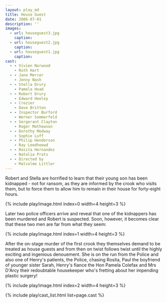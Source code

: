 ```yaml
---
layout: play_md
title: House Guest
date: 2006-07-01
description: ''
images:
  - url: houseguest3.jpg
    caption:
  - url: houseguest2.jpg
    caption:
  - url: houseguest1.jpg
    caption:
cast:
  - - Vivien Norwood
    - Ruth Hart
  - - Jane Mercer
    - Jenny Nash
  - - Stella Drury
    - Pamela Hoad
  - - Robert Drury
    - Edward Heeley
  - - Crozier
    - Dave Britton
  - - Inspector Burford
    - Werner Sommerfeld
  - - Sergerant Clayton
    - Roger Mathewson
  - - Dorothy Medway
    - Sophie Luff
  - - Philip Henderson
    - Ray Leedheewd
  - - Rosita Hernandez
    - Natalia Prats
  - - Directed by
    - Malcolme Littler
---
```


Robert and Stella are horrified to learn that their young son has been kidnapped - not for ransom, as they are informed by the crook who visits them, but to force them to allow him to remain in their house for forty-eight hours.

{% include play/image.html index=0 width=4 height=3 %}

Later two police officers arrive and reveal that one of the kidnappers has been murdered and Robert is suspected. Soon, however, it becomes clear that these two men are far from what they seem:

{% include play/image.html index=1 width=4 height=3 %}

After the on-stage murder of the first crook they themselves demand to be treated as house guests and from then on twist follows twist until the highly exciting and ingenious denouement. She is on the run from the Police and also one of Henry's patients, the Police, chasing Rosita, Paul the boyfriend of younger sister Sarah, Henry's fiance the Hon Pamela Colefax and Mrs D'Arcy their redoubtable housekeeper who's fretting about her impending plastic surgery!

{% include play/image.html index=2 width=4 height=3 %}

{% include play/cast_list.html list=page.cast %}
